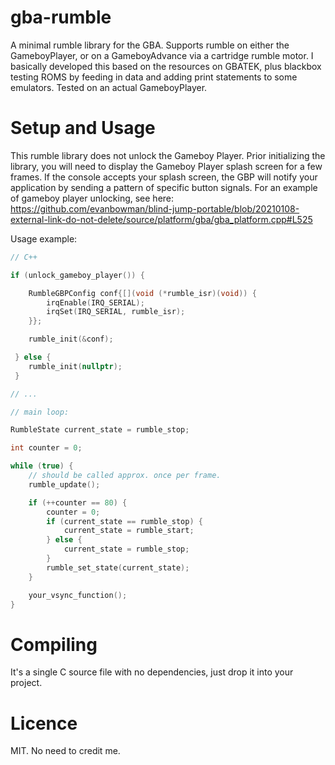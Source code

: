 # gba-rumble
A minimal rumble library for the GBA. Supports rumble on either the GameboyPlayer, or on a GameboyAdvance via a cartridge rumble motor. I basically developed this based on the resources on GBATEK, plus blackbox testing ROMS by feeding in data and adding print statements to some emulators. Tested on an actual GameboyPlayer.

# Setup and Usage
This rumble library does not unlock the Gameboy Player. Prior initializing the library, you will need to display the Gameboy Player splash screen for a few frames. If the console accepts your splash screen, the GBP will notify your application by sending a pattern of specific button signals. For an example of gameboy player unlocking, see here: https://github.com/evanbowman/blind-jump-portable/blob/20210108-external-link-do-not-delete/source/platform/gba/gba_platform.cpp#L525

Usage example:
```C++
// C++

if (unlock_gameboy_player()) {

    RumbleGBPConfig conf{[](void (*rumble_isr)(void)) {
        irqEnable(IRQ_SERIAL);
        irqSet(IRQ_SERIAL, rumble_isr);
    }};

    rumble_init(&conf);

 } else {
    rumble_init(nullptr);
 }

// ...

// main loop:

RumbleState current_state = rumble_stop;

int counter = 0;

while (true) {
    // should be called approx. once per frame.
    rumble_update();

    if (++counter == 80) {
        counter = 0;
        if (current_state == rumble_stop) {
            current_state = rumble_start;
        } else {
            current_state = rumble_stop;
        }
        rumble_set_state(current_state);
    }

    your_vsync_function();
}
```

# Compiling
It's a single C source file with no dependencies, just drop it into your project.

# Licence
MIT. No need to credit me.
